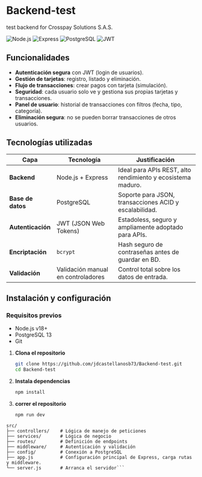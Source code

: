 # Backend-test

test backend for Crosspay Solutions S.A.S.

![Node.js](https://img.shields.io/badge/Node.js-18%2B-green?logo=node.js)
![Express](https://img.shields.io/badge/Express.js-4.x-black?logo=express)
![PostgreSQL](https://img.shields.io/badge/PostgreSQL-12%2B-blue?logo=postgresql)
![JWT](https://img.shields.io/badge/JWT-Authentication-orange)

## Funcionalidades

- **Autenticación segura** con JWT (login de usuarios).
- **Gestión de tarjetas**: registro, listado y eliminación.
- **Flujo de transacciones**: crear pagos con tarjeta (simulación).
- **Seguridad**: cada usuario solo ve y gestiona sus propias tarjetas y transacciones.
- **Panel de usuario**: historial de transacciones con filtros (fecha, tipo, categoría).
- **Eliminación segura**: no se pueden borrar transacciones de otros usuarios.

## Tecnologías utilizadas

| Capa              | Tecnología                         | Justificación                                               |
| ----------------- | ---------------------------------- | ----------------------------------------------------------- |
| **Backend**       | Node.js + Express                  | Ideal para APIs REST, alto rendimiento y ecosistema maduro. |
| **Base de datos** | PostgreSQL                         | Soporte para JSON, transacciones ACID y escalabilidad.      |
| **Autenticación** | JWT (JSON Web Tokens)              | Estadoless, seguro y ampliamente adoptado para APIs.        |
| **Encriptación**  | `bcrypt`                           | Hash seguro de contraseñas antes de guardar en BD.          |
| **Validación**    | Validación manual en controladores | Control total sobre los datos de entrada.                   |

## Instalación y configuración

### Requisitos previos

- Node.js v18+
- PostgreSQL 13
- Git

1. **Clona el repositorio**
   ```bash
   git clone https://github.com/jdcastellanosb73/Backend-test.git
   cd Backend-test
   ```
2. **Instala dependencias**
   ```bash
   npm install
   ```
3. **correr el repositorio**
   ```bash
   npm run dev
   ```

````
src/
├── controllers/    # Lógica de manejo de peticiones
├── services/       # Lógica de negocio
├── routes/         # Definición de endpoints
├── middleware/     # Autenticación y validación
├── config/         # Conexión a PostgreSQL
├── app.js          # Configuración principal de Express, carga rutas y middleware.
└── server.js       # Arranca el servidor```


````
